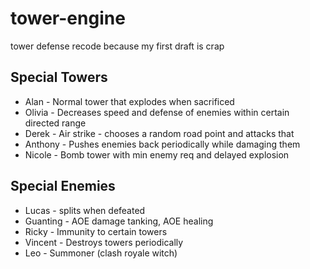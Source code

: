 # tower-engine
tower defense recode because my first draft is crap

## Special Towers
- Alan - Normal tower that explodes when sacrificed
- Olivia - Decreases speed and defense of enemies within certain directed range
- Derek - Air strike - chooses a random road point and attacks that
- Anthony - Pushes enemies back periodically while damaging them
- Nicole - Bomb tower with min enemy req and delayed explosion

## Special Enemies
- Lucas - splits when defeated
- Guanting - AOE damage tanking, AOE healing
- Ricky - Immunity to certain towers
- Vincent - Destroys towers periodically
- Leo - Summoner (clash royale witch)